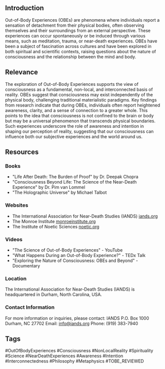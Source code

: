 ## Introduction
Out-of-Body Experiences (OBEs) are phenomena where individuals report a sensation of detachment from their physical bodies, often observing themselves and their surroundings from an external perspective. These experiences can occur spontaneously or be induced through various means, such as meditation, trauma, or near-death experiences. OBEs have been a subject of fascination across cultures and have been explored in both spiritual and scientific contexts, raising questions about the nature of consciousness and the relationship between the mind and body.

## Relevance
The exploration of Out-of-Body Experiences supports the view of consciousness as a fundamental, non-local, and interconnected basis of reality. OBEs suggest that consciousness may exist independently of the physical body, challenging traditional materialistic paradigms. Key findings from research indicate that during OBEs, individuals often report heightened awareness, clarity, and a sense of connection to a greater whole. This points to the idea that consciousness is not confined to the brain or body but may be a universal phenomenon that transcends physical boundaries. Such experiences underscore the role of awareness and intention in shaping our perception of reality, suggesting that our consciousness can influence both our subjective experiences and the world around us.

## Resources

### Books
- "Life After Death: The Burden of Proof" by Dr. Deepak Chopra
- "Consciousness Beyond Life: The Science of the Near-Death Experience" by Dr. Pim van Lommel
- "The Holographic Universe" by Michael Talbot

### Websites
- The International Association for Near-Death Studies (IANDS) [iands.org](https://www.iands.org)
- The Monroe Institute [monroeinstitute.org](https://www.monroeinstitute.org)
- The Institute of Noetic Sciences [noetic.org](https://www.noetic.org)

### Videos
- "The Science of Out-of-Body Experiences" - YouTube
- "What Happens During an Out-of-Body Experience?" - TEDx Talk
- "Exploring the Nature of Consciousness: OBEs and Beyond" - Documentary

### Location
The International Association for Near-Death Studies (IANDS) is headquartered in Durham, North Carolina, USA.

### Contact Information
For more information or inquiries, please contact:
IANDS
P.O. Box 1000
Durham, NC 27702
Email: info@iands.org
Phone: (919) 383-7940

## Tags
#OutOfBodyExperiences #Consciousness #NonLocalReality #Spirituality #Science #NearDeathExperiences #Awareness #Intention #Interconnectedness #Philosophy #Metaphysics #TOBE_REVIEWED
